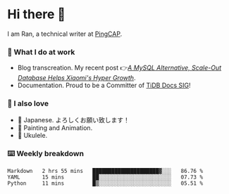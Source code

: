 # Hi there 👋

I am Ran, a technical writer at [PingCAP](https://pingcap.com/).

### 📝 What I do at work

- Blog transcreation. My recent post 👉[*A MySQL Alternative, Scale-Out Database Helps Xiaomi's Hyper Growth*](https://pingcap.com/case-studies/a-mysql-alternative-scale-out-database-helps-xiaomi-hyper-growth/).
- Documentation. Proud to be a Committer of [TiDB Docs SIG](https://developer.tidb.io/sig/docs)!

### 🤠 I also love

- 💬 Japanese. よろしくお願い致します！ 
- 🎨 Painting and Animation. 
- 🎸 Ukulele.

### ⌨️ Weekly breakdown

<!--START_SECTION:waka-->
```text
Markdown   2 hrs 55 mins   █████████████████████▓░░░   86.76 % 
YAML       15 mins         ██░░░░░░░░░░░░░░░░░░░░░░░   07.73 % 
Python     11 mins         █▒░░░░░░░░░░░░░░░░░░░░░░░   05.51 % 
```
<!--END_SECTION:waka-->
